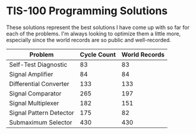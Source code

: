 # TIS-100 Programming Solutions

These solutions represent the best solutions I have come up with so far for each of the problems. I'm always looking to optimize them a little more, especially since the world records are so public and well-recorded.

| Problem | Cycle Count | World Records |
| ------- | ----------- | ------------- |
| Self-Test Diagnostic | 83 | 83 |
| Signal Amplifier | 84 | 84 |
| Differential Converter | 133 | 133 |
| Signal Comparator | 265 | 197 |
| Signal Multiplexer | 182 | 151 |
| Signal Pattern Detector | 175 | 82 |
| Submaximum Selector | 430 | 430 |
